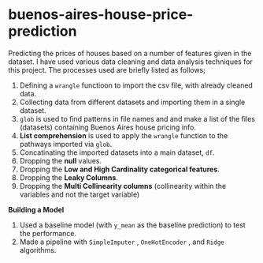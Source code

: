 # buenos-aires-house-price-prediction

Predicting the prices of houses based on a number of features given in the dataset. 
I have used various data cleaning and data analysis techniques for this project. The processes used are briefly listed as follows;
1. Defining a `wrangle` functioon to import the csv file, with already cleaned data. 
2. Collecting data from different datasets and importing them in a single dataset.
3. `glob` is used to find patterns in file names and and make a list of the files (datasets) containing Buenos Aires house pricing info.
4. **List comprehension** is used to apply the `wrangle` function to the pathways imported via `glob`.
5. Concatinating the imported datasets into a main dataset, `df`.
6. Dropping the **null** values.
7. Dropping the **Low and High Cardinality categorical features**.
8. Dropping the **Leaky Columns**.
9. Dropping the **Multi Collinearity columns** (collinearity within the variables and not the target variable)

 **Building a Model**
 1. Used a baseline model (with `y_mean` as the baseline prediction)  to test the performance.
 2. Made a pipeline with `SimpleImputer` , `OneHotEncoder` , and `Ridge` algorithms.
 
